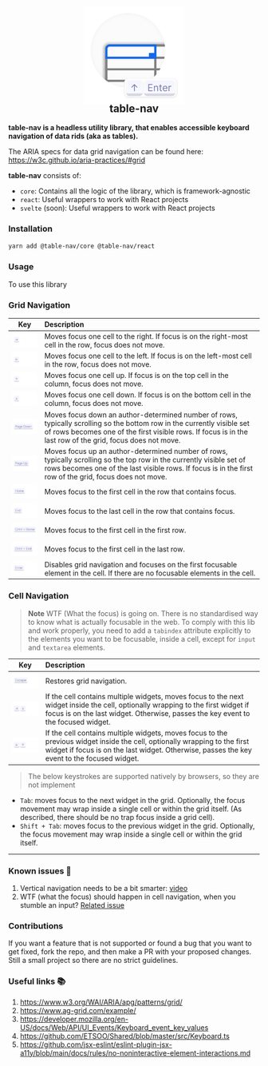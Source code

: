 <p align="center">
    <img width="200" src="./assets/logo.png"/>
</p>

<h2 align="center" style="margin-top:-20px">table-nav</h2>

**table-nav is a headless utility library, that enables accessible keyboard navigation of data rids (aka as tables).**


The ARIA specs for data grid navigation can be found here:
https://w3c.github.io/aria-practices/#grid

**table-nav** consists of:
* `core`: Contains all the logic of the library, which is framework-agnostic
* `react`: Useful wrappers to work with React projects
* `svelte` (soon): Useful wrappers to work with React projects


### Installation

```bash
yarn add @table-nav/core @table-nav/react
```

### Usage

To use this library




### Grid Navigation

| Key                                                       | Description                                                                                                                                                                                                                           |
|-----------------------------------------------------------|:--------------------------------------------------------------------------------------------------------------------------------------------------------------------------------------------------------------------------------------|
| <img width="130px"  src="./assets/keys/ArrowRight.png"/>  | Moves focus one cell to the right. If focus is on the right-most cell in the row, focus does not move.                                                                                                                                |
| <img width="130px"  src="./assets/keys/ArrowLeft.png"/>   | Moves focus one cell to the left. If focus is on the left-most cell in the row, focus does not move.                                                                                                                                  |
| <img width="130px"  src="./assets/keys/ArrowUp.png"/>     | Moves focus one cell up. If focus is on the top cell in the column, focus does not move.                                                                                                                                              |
| <img width="130px"  src="./assets/keys/ArrowDown.png"/>   | Moves focus one cell down. If focus is on the bottom cell in the column, focus does not move.                                                                                                                                         |
| <img width="130px"  src="./assets/keys/PageDown.png"/>    | Moves focus down an author-determined number of rows, typically scrolling so the bottom row in the currently visible set of rows becomes one of the first visible rows. If focus is in the last row of the grid, focus does not move. |
| <img width="130px"  src="./assets/keys/PageUp.png"/>      | Moves focus up an author-determined number of rows, typically scrolling so the top row in the currently visible set of rows becomes one of the last visible rows. If focus is in the first row of the grid, focus does not move.      |
| <img width="130px"  src="./assets/keys/Home.png"/>        | Moves focus to the first cell in the row that contains focus.                                                                                                                                                                         |
| <img width="130px"   src="./assets/keys/End.png"/>        | Moves focus to the last cell in the row that contains focus.                                                                                                                                                                          |
| <img width="130px"  src="./assets/keys/ControlHome.png"/> | Moves focus to the first cell in the first row.                                                                                                                                                                                       |
| <img width="130px"   src="./assets/keys/ControlEnd.png"/> | Moves focus to the first cell in the last row.                                                                                                                                                                                        |
| <img width="130px"   src="./assets/keys/Enter.png"/>      | Disables grid navigation and focuses on the first focusable element in the cell. If there are no focusable elements in the cell.                                                                                                      |



### Cell Navigation

> **Note**
> WTF (What the focus) is going on. There is no standardised way to know what is actually focusable in the web.
> To comply with this lib and work properly, you need to add a `tabindex` attribute explicitly to the elements you want to be focusable, inside a cell, except for `input` and `textarea` elements.

| Key                                                          | Description                                                                                                                                                                                                               |
|--------------------------------------------------------------|:--------------------------------------------------------------------------------------------------------------------------------------------------------------------------------------------------------------------------|
| <img width="130px"   src="./assets/keys/Escape.png"/>        | Restores grid navigation.                                                                                                                                                                                                 |
| <img width="130px"  src="./assets/keys/ArrowRightDown.png"/> | If the cell contains multiple widgets, moves focus to the next widget inside the cell, optionally wrapping to the first widget if focus is on the last widget. Otherwise, passes the key event to the focused widget.     |
| <img width="130px"  src="./assets/keys/ArrowLeftUp.png"/>    | If the cell contains multiple widgets, moves focus to the previous widget inside the cell, optionally wrapping to the first widget if focus is on the last widget. Otherwise, passes the key event to the focused widget. |


> The below keystrokes are supported natively by browsers, so they are not implement

- `Tab`: moves focus to the next widget in the grid. Optionally, the focus movement may wrap inside a single cell or within the grid itself. (As described, there should be no trap focus inside a grid cell).
- `Shift + Tab`: moves focus to the previous widget in the grid. Optionally, the focus movement may wrap inside a single cell or within the grid itself.

---

### Known issues 🐝

1. Vertical navigation needs to be a bit smarter: [video](https://share.cleanshot.com/W7QBb0NV)
2. WTF (what the focus) should happen in cell navigation, when you stumble an input? [Related issue](https://github.com/elastic/eui/issues/3334#issuecomment-616603058)


### Contributions

If you want a feature that is not supported or found a bug that you want to get fixed, fork the repo, and then make a PR with your proposed changes. Still a small project so there are no strict guidelines.

### Useful links 📚

1. https://www.w3.org/WAI/ARIA/apg/patterns/grid/
2. https://www.ag-grid.com/example/
3. https://developer.mozilla.org/en-US/docs/Web/API/UI_Events/Keyboard_event_key_values
4. https://github.com/ETSOO/Shared/blob/master/src/Keyboard.ts
5. https://github.com/jsx-eslint/eslint-plugin-jsx-a11y/blob/main/docs/rules/no-noninteractive-element-interactions.md
